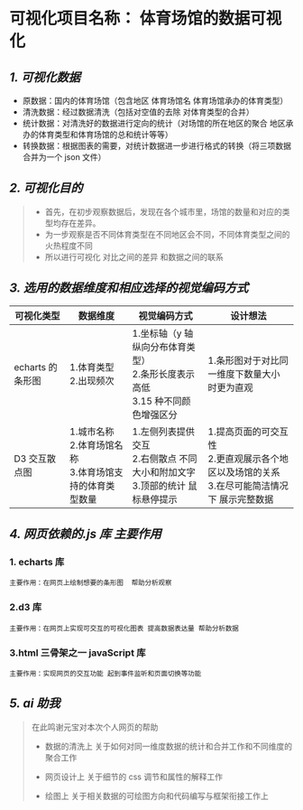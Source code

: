# 可视化项目名称： 体育场馆的数据可视化

## _1. 可视化数据_

- 原数据：国内的体育场馆（包含地区 体育场馆名 体育场馆承办的体育类型）
- 清洗数据：经过数据清洗（包括对空值的去除 对体育类型的合并）
- 统计数据：对清洗好的数据进行定向的统计（对场馆的所在地区的聚合 地区承办的体育类型和体育场馆的总和统计等等）
- 转换数据：根据图表的需要，对统计数据进一步进行格式的转换（将三项数据合并为一个 json 文件）

## _2. 可视化目的_

> - 首先，在初步观察数据后，发现在各个城市里，场馆的数量和对应的类型均存在差异。
> - 为一步观察是否不同体育类型在不同地区会不同，不同体育类型之间的火热程度不同
> - 所以进行可视化 对比之间的差异 和数据之间的联系

## _3. 选用的数据维度和相应选择的视觉编码方式_

| 可视化类型       | 数据维度                                                         | 视觉编码方式                                                                          | 设计想法                                                                                            |
| ---------------- | ---------------------------------------------------------------- | ------------------------------------------------------------------------------------- | --------------------------------------------------------------------------------------------------- |
| echarts 的条形图 | 1.体育类型<br />2.出现频次                                       | 1.坐标轴（y 轴纵向分布体育类型）<br />2.条形长度表示高低<br />3.15 种不同颜色增强区分 | 1.条形图对于对比同一维度下数量大小时更为直观<br />                                                  |
| D3 交互散点图    | 1.城市名称<br />2.体育场馆名称<br />3.体育场馆支持的体育类型数量 | 1.左侧列表提供交互<br />2.右侧散点 不同大小和附加文字<br />3.顶部的统计 鼠标悬停提示  | 1.提高页面的可交互性<br />2.更直观展示各个地区以及场馆的关系<br />3.在尽可能简洁情况下 展示完整数据 |

## _4. 网页依赖的.js 库 主要作用_

### 1. echarts 库

    主要作用：在网页上绘制想要的条形图  帮助分析观察

### 2.d3 库

    主要作用：在网页上实现可交互的可视化图表 提高数据表达量 帮助分析数据

### 3.html 三骨架之一 javaScript 库

    主要作用：实现网页的交互功能 起到事件监听和页面切换等功能

## _5. ai 助我_

> 在此鸣谢元宝对本次个人网页的帮助
>
> - 数据的清洗上 关于如何对同一维度数据的统计和合并工作和不同维度的聚合工作
>
> - 网页设计上 关于细节的 css 调节和属性的解释工作
>
> - 绘图上 关于相关数据的可绘图方向和代码编写与框架衔接工作上
